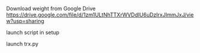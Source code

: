 Download weight from Google Drive https://drive.google.com/file/d/1zm1ULtNhTTXrWVDdIU6uDzIrxJlmmJxJ/view?usp=sharing

launch script in setup

launch trx.py
